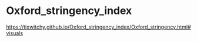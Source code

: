 # Oxford_stringency_index

https://tixwitchy.github.io/Oxford_stringency_index/Oxford_stringency.html#visuals 

